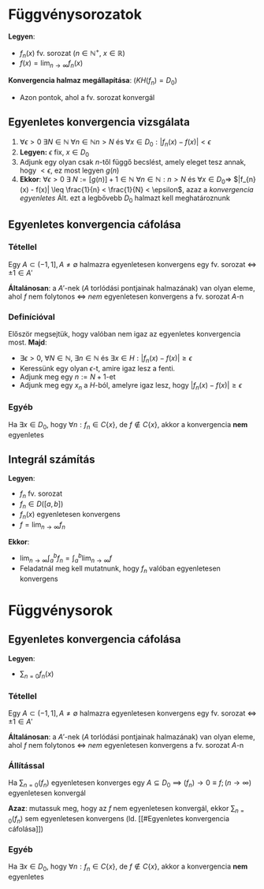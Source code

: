 # Függvénysorozatok

**Legyen**:
- $f_{n}(x)$ fv. sorozat ($n \in \mathbb{N}^+$, $x \in \mathbb{R}$) 
- $f(x) = \lim_{ n \to \infty } f_{n}(x)$ 

**Konvergencia halmaz megállapítása**: ($KH(f_{n}) = D_{0}$)
- Azon pontok, ahol a fv. sorozat konvergál

## Egyenletes konvergencia vizsgálata
1. $\forall \epsilon > 0\ \exists N\in \mathbb{N}\ \forall n \in \mathbb{N} n > N$ és $\forall x\in D_{0}: |f_{n}(x) -f(x)| <\epsilon$ 
2. **Legyen:** $\epsilon$ fix, $x \in D_{0}$
3. Adjunk egy olyan csak $n$-től függő becslést, amely eleget tesz annak, hogy $< \epsilon$, ez most legyen $g(n)$
5. **Ekkor**: $\forall \epsilon > 0\ \exists\ N:= [g(n)]+1\in \mathbb{N}\  \forall n \in \mathbb{N}: n>N$ és $\forall x\in D_{0}$=> $|f_{n}(x) - f(x)| \leq \frac{1}{n} < \frac{1}{N} < \epsilon$, azaz a *konvergencia egyenletes*
Ált. ezt a legbővebb $D_{0}$ halmazt kell meghatároznunk

## Egyenletes konvergencia cáfolása

### Tétellel
Egy $A \subset (-1,1], A \neq \emptyset$ halmazra egyenletesen konvergens egy fv. sorozat $\iff$ $\pm 1 \in A'$ 

**Általánosan**: a $A'$-nek ($A$ torlódási pontjainak halmazának) van olyan eleme, ahol $f$ nem folytonos $\iff$ *nem* egyenletesen konvergens a fv. sorozat $A$-n
### Definícióval
Először megsejtük, hogy valóban nem igaz az egyenletes konvergencia most.
**Majd**:
- $\exists \epsilon >0,\ \forall N \in \mathbb{N},\ \exists n \in \mathbb{N}$ és $\exists x \in H: |f_{n}(x) -f(x)|\geq \epsilon$ 
- Keressünk egy olyan $\epsilon$-t, amire igaz lesz a fenti.
- Adjunk meg egy $n:=N+1$-et
- Adjunk meg egy $x_{n}$ a $H$-ból, amelyre igaz lesz, hogy $|f_{n}(x)-f(x)|\geq \epsilon$

### Egyéb
Ha $\exists x \in D_{0}$, hogy $\forall n: f_{n} \in C\{ x \}$, de $f\notin C\{ x \}$, akkor a konvergencia **nem** egyenletes 

## Integrál számítás
**Legyen**:
- $f_{n}$ fv. sorozat
- $f_{n} \in D([a,b])$
- $f_{n}(x)$ egyenletesen konvergens
- $f = \lim_{ n \to \infty } f_{n}$

**Ekkor**:
- $\lim_{ n \to \infty }\int^b_{a} f_{n} = \int^b_{a}\lim_{ n \to \infty } f$
- Feladatnál meg kell mutatnunk, hogy $f_{n}$ valóban egyenletesen konvergens

# Függvénysorok

## Egyenletes konvergencia cáfolása

**Legyen**: 
- $\sum_{n=0}f_{n}(x)$ 

### Tétellel
Egy $A \subset (-1,1], A \neq \emptyset$ halmazra egyenletesen konvergens egy fv. sorozat $\iff$ $\pm 1 \in A'$ 

**Általánosan**: a $A'$-nek ($A$ torlódási pontjainak halmazának) van olyan eleme, ahol $f$ nem folytonos $\iff$ *nem* egyenletesen konvergens a fv. sorozat $A$-n

### Állítással
Ha $\sum_{n=0} (f_{n})$ egyenletesen konverges egy $A \subseteq D_{0}$ $\implies$ $(f_{n})\to 0 \equiv f; (n\to \infty)$ egyenletesen konvergál 

**Azaz**: mutassuk meg, hogy az $f$ nem egyenletesen konvergál, ekkor $\sum_{n=0}(f_{n})$ sem egyenletesen konvergens (ld. [[#Egyenletes konvergencia cáfolása]])

### Egyéb
Ha $\exists x \in D_{0}$, hogy $\forall n: f_{n} \in C\{ x \}$, de $f\notin C\{ x \}$, akkor a konvergencia **nem** egyenletes 